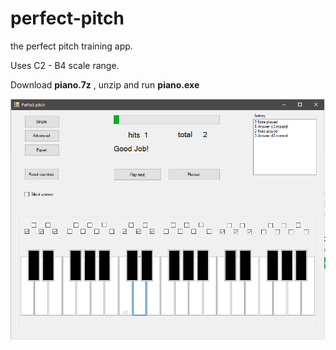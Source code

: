 # perfect-pitch

the perfect pitch training app. 

Uses C2 - B4 scale range.

Download **piano.7z** , unzip and run **piano.exe**

![alt text](https://github.com/helovo1d/perfect-pitch/blob/master/image.png)
